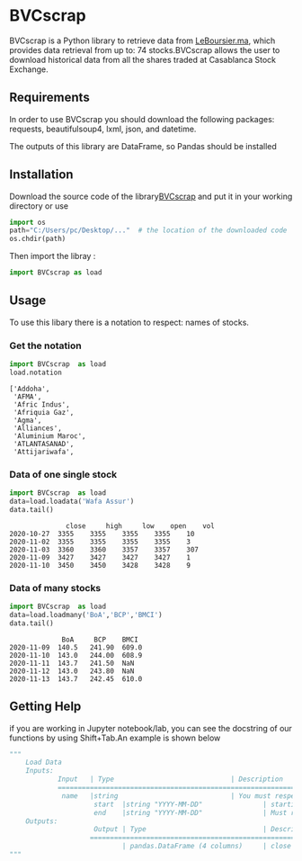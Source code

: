 # BVCscrap
BVCscrap is a Python library to retrieve data from [LeBoursier.ma](https://www.leboursier.ma/), which provides data retrieval from up to: 74 stocks.BVCscrap allows the user to download historical data from all the shares traded at Casablanca Stock Exchange. 

## Requirements 
In order to use BVCscrap you should download the following packages: requests, beautifulsoup4, lxml, json, and datetime.

The outputs of this library are DataFrame, so Pandas should be installed 

## Installation
Download the source code of the library[BVCscrap](https://github.com/AmineAndam04/Algorithmic-trading/tree/master/AT) and put it in your working directory or  use
```python
import os
path="C:/Users/pc/Desktop/..."  # the location of the downloaded code 
os.chdir(path)
```
Then import the libray : 
```python
import BVCscrap as load
```
## Usage
To use this libary there is a notation to respect: names of stocks.
### Get the notation
```python 
import BVCscrap  as load
load.notation
```
```{r, engine='python', count_lines}
['Addoha',
 'AFMA',
 'Afric Indus',
 'Afriquia Gaz',
 'Agma',
 'Alliances',
 'Aluminium Maroc',
 'ATLANTASANAD',
 'Attijariwafa',

```

### Data of one single stock
```python
import BVCscrap  as load
data=load.loadata('Wafa Assur')
data.tail()
```
```{r, engine='python', count_lines}
              close     high     low    open    vol
2020-10-27	3355	3355	3355	3355	10
2020-11-02	3355	3355	3355	3355	3
2020-11-03	3360	3360	3357	3357	307
2020-11-09	3427	3427	3427	3427	1
2020-11-10	3450	3450	3428	3428	9
```
### Data of many stocks
```python
import BVCscrap  as load
data=load.loadmany('BoA','BCP','BMCI')
data.tail()
```
```{r, engine='python', count_lines}
	         BoA	 BCP	BMCI
2020-11-09	140.5	241.90	609.0
2020-11-10	143.0	244.00	608.9
2020-11-11	143.7	241.50	NaN
2020-11-12	143.0	243.80	NaN
2020-11-13	143.7	242.45	610.0
```

## Getting Help 
if you are working in Jupyter notebook/lab, you can see the docstring of our  functions by using Shift+Tab.An example is shown below
```python
"""
	Load Data 
	Inputs: 
			Input   | Type                             | Description
			=================================================================================
			 name   |string                            | You must respect the notation. To see the notation see BVCscrap.notation
	                 start  |string "YYYY-MM-DD"               | starting date Must respect the notation
	                 end    |string "YYYY-MM-DD"               | Must respect the notation
	Outputs:
	                 Output | Type                             | Description
	                ================================================================================= 
	     	                | pandas.DataFrame (4 columns)     | close high low open vol
"""
```
